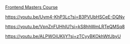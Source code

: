 [Frontend Masters Course](https://frontendmasters.com/courses/algorithms/)

https://youtu.be/Uym4-KhP3Lc?si=B3PVUbHSCeE-DQNv

https://youtu.be/VpnZnFUHhIU?si=kS8hhWmLRTeQMSq8

https://youtu.be/ALPWOiUKIjY?si=zTCyyBKOkhWtUbyU